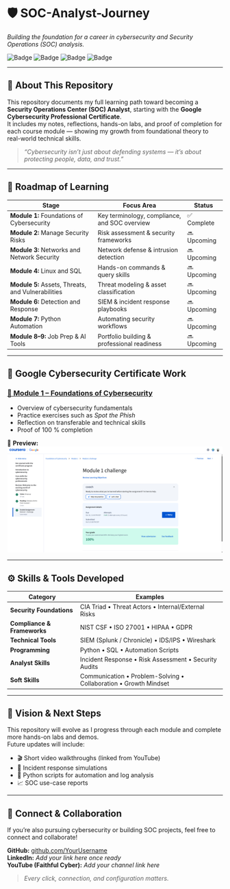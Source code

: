 # 🛡️ SOC-Analyst-Journey  
*Building the foundation for a career in cybersecurity and Security Operations (SOC) analysis.*

![Badge](https://img.shields.io/badge/Goal-SOC%20Analyst-blue)
![Badge](https://img.shields.io/badge/Certificate-Google%20Cybersecurity-green)
![Badge](https://img.shields.io/badge/Progress-Module%201%20Complete-success)
![Badge](https://img.shields.io/badge/Status-Active%20Learning-brightgreen)

---

## 👋 About This Repository

This repository documents my full learning path toward becoming a **Security Operations Center (SOC) Analyst**, starting with the **Google Cybersecurity Professional Certificate**.  
It includes my notes, reflections, hands-on labs, and proof of completion for each course module — showing my growth from foundational theory to real-world technical skills.

> *“Cybersecurity isn’t just about defending systems — it’s about protecting people, data, and trust.”*

---

## 🧭 Roadmap of Learning

| Stage | Focus Area | Status |
|-------|-------------|--------|
| **Module 1:** Foundations of Cybersecurity | Key terminology, compliance, and SOC overview | ✅ Complete |
| **Module 2:** Manage Security Risks | Risk assessment & security frameworks | 🔜 Upcoming |
| **Module 3:** Networks and Network Security | Network defense & intrusion detection | 🔜 Upcoming |
| **Module 4:** Linux and SQL | Hands-on commands & query skills | 🔜 Upcoming |
| **Module 5:** Assets, Threats, and Vulnerabilities | Threat modeling & asset classification | 🔜 Upcoming |
| **Module 6:** Detection and Response | SIEM & incident response playbooks | 🔜 Upcoming |
| **Module 7:** Python Automation | Automating security workflows | 🔜 Upcoming |
| **Module 8–9:** Job Prep & AI Tools | Portfolio building & professional readiness | 🔜 Upcoming |

---

## 📘 Google Cybersecurity Certificate Work

### [🔗 Module 1 – Foundations of Cybersecurity](./Google-Cybersecurity-Certificate/Module1_Foundations_of_Cybersecurity)

- Overview of cybersecurity fundamentals  
- Practice exercises such as *Spot the Phish*  
- Reflection on transferable and technical skills  
- Proof of 100 % completion  

📄 **Preview:**  
![Module 1 Challenge 100 %](Google-Cybersecurity-Certificate/certificates/Module1_Challenge_Completion.png)

---

## ⚙️ Skills & Tools Developed

| Category | Examples |
|-----------|-----------|
| **Security Foundations** | CIA Triad • Threat Actors • Internal/External Risks |
| **Compliance & Frameworks** | NIST CSF • ISO 27001 • HIPAA • GDPR |
| **Technical Tools** | SIEM (Splunk / Chronicle) • IDS/IPS • Wireshark |
| **Programming** | Python • SQL • Automation Scripts |
| **Analyst Skills** | Incident Response • Risk Assessment • Security Audits |
| **Soft Skills** | Communication • Problem-Solving • Collaboration • Growth Mindset |

---

## 🧠 Vision & Next Steps

This repository will evolve as I progress through each module and complete more hands-on labs and demos.  
Future updates will include:
- 🎬 Short video walkthroughs (linked from YouTube)  
- 🧾 Incident response simulations  
- 🧰 Python scripts for automation and log analysis  
- 📈 SOC use-case reports  

---

## 🙌 Connect & Collaboration

If you’re also pursuing cybersecurity or building SOC projects, feel free to connect and collaborate!

**GitHub:** [github.com/YourUsername](https://github.com/YourUsername)  
**LinkedIn:** *Add your link here once ready*  
**YouTube (Faithful Cyber):** *Add your channel link here*

> *Every click, connection, and configuration matters.*
